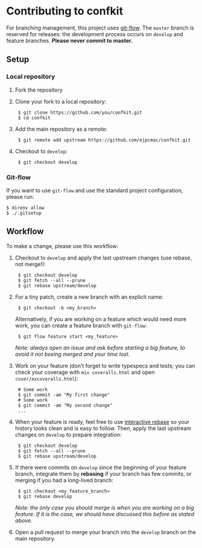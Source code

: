 # Contributing to confkit

For branching management, this project uses
[git-flow](https://github.com/petervanderdoes/gitflow-avh). The `master` branch
is reserved for releases: the development process occurs on `develop` and
feature branches. **Please never commit to master.**

## Setup

### Local repository

1. Fork the repository

2. Clone your fork to a local repository:

        $ git clone https://github.com/you/confkit.git
        $ cd confkit

3. Add the main repository as a remote:

        $ git remote add upstream https://github.com/ejpcmac/confkit.git

4. Checkout to `develop`:

        $ git checkout develop

### Git-flow

If you want to use `git-flow` and use the standard project configuration, please
run:

    $ direnv allow
    $ ./.gitsetup

## Workflow

To make a change, please use this workflow:

1. Checkout to `develop` and apply the last upstream changes (use rebase, not
    merge!):

        $ git checkout develop
        $ git fetch --all --prune
        $ git rebase upstream/develop

2. For a tiny patch, create a new branch with an explicit name:

        $ git checkout -b <my_branch>

    Alternatively, if you are working on a feature which would need more work,
    you can create a feature branch with `git-flow`:

        $ git flow feature start <my_feature>

    *Note: always open an issue and ask before starting a big feature, to avoid
    it not beeing merged and your time lost.*

3. Work on your feature (don’t forget to write typespecs and tests; you can
    check your coverage with `mix coveralls.html` and open
    `cover/excoveralls.html`):

        # Some work
        $ git commit -am "My first change"
        # Some work
        $ git commit -am "My second change"
        ...

4. When your feature is ready, feel free to use
    [interactive rebase](https://help.github.com/articles/about-git-rebase/) so
    your history looks clean and is easy to follow. Then, apply the last
    upstream changes on `develop` to prepare integration:

        $ git checkout develop
        $ git fetch --all --prune
        $ git rebase upstream/develop

5. If there were commits on `develop` since the beginning of your feature
    branch, integrate them by **rebasing** if your branch has few commits, or
    merging if you had a long-lived branch:

        $ git checkout <my_feature_branch>
        $ git rebase develop

    *Note: the only case you should merge is when you are working on a big
    feature. If it is the case, we should have discussed this before as stated
    above.*

6. Open a pull request to merge your branch into the `develop` branch on the
    main repository.
